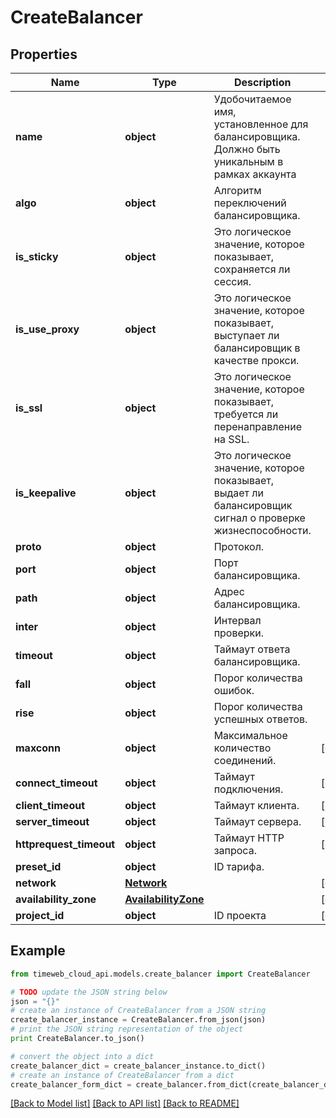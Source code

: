 # CreateBalancer


## Properties
Name | Type | Description | Notes
------------ | ------------- | ------------- | -------------
**name** | **object** | Удобочитаемое имя, установленное для балансировщика. Должно быть уникальным в рамках аккаунта | 
**algo** | **object** | Алгоритм переключений балансировщика. | 
**is_sticky** | **object** | Это логическое значение, которое показывает, сохраняется ли сессия. | 
**is_use_proxy** | **object** | Это логическое значение, которое показывает, выступает ли балансировщик в качестве прокси. | 
**is_ssl** | **object** | Это логическое значение, которое показывает, требуется ли перенаправление на SSL. | 
**is_keepalive** | **object** | Это логическое значение, которое показывает, выдает ли балансировщик сигнал о проверке жизнеспособности. | 
**proto** | **object** | Протокол. | 
**port** | **object** | Порт балансировщика. | 
**path** | **object** | Адрес балансировщика. | 
**inter** | **object** | Интервал проверки. | 
**timeout** | **object** | Таймаут ответа балансировщика. | 
**fall** | **object** | Порог количества ошибок. | 
**rise** | **object** | Порог количества успешных ответов. | 
**maxconn** | **object** | Максимальное количество соединений. | [optional] 
**connect_timeout** | **object** | Таймаут подключения. | [optional] 
**client_timeout** | **object** | Таймаут клиента. | [optional] 
**server_timeout** | **object** | Таймаут сервера. | [optional] 
**httprequest_timeout** | **object** | Таймаут HTTP запроса. | [optional] 
**preset_id** | **object** | ID тарифа. | 
**network** | [**Network**](Network.md) |  | [optional] 
**availability_zone** | [**AvailabilityZone**](AvailabilityZone.md) |  | [optional] 
**project_id** | **object** | ID проекта | [optional] 

## Example

```python
from timeweb_cloud_api.models.create_balancer import CreateBalancer

# TODO update the JSON string below
json = "{}"
# create an instance of CreateBalancer from a JSON string
create_balancer_instance = CreateBalancer.from_json(json)
# print the JSON string representation of the object
print CreateBalancer.to_json()

# convert the object into a dict
create_balancer_dict = create_balancer_instance.to_dict()
# create an instance of CreateBalancer from a dict
create_balancer_form_dict = create_balancer.from_dict(create_balancer_dict)
```
[[Back to Model list]](../README.md#documentation-for-models) [[Back to API list]](../README.md#documentation-for-api-endpoints) [[Back to README]](../README.md)


